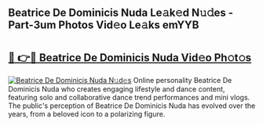 ## Beatrice De Dominicis Nuda Le𝚊k𝚎d N𝚞𝚍es - Part-3um Photos Vid𝚎o Le𝚊ks emYYB

# <h2><a href="http://fbcnctn.evod.top/?m=Beatrice+De+Dominicis+Nuda">🔗 👉🔴 Beatrice De Dominicis Nuda Vid𝚎o Ph𝚘t𝚘s</a></h2>

[![Beatrice De Dominicis Nuda N𝚞d𝚎s](https://i.imgur.com/8V9OHl7.gif)](http://fbcnctn.evod.top/?m=Beatrice+De+Dominicis+Nuda)
Online personality Beatrice De Dominicis Nuda who creates engaging lifestyle and dance content, featuring solo and collaborative dance trend performances and mini vlogs. The public's perception of Beatrice De Dominicis Nuda has evolved over the years, from a beloved icon to a polarizing figure. 
